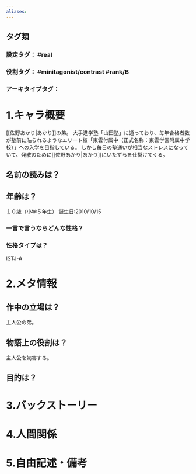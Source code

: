 ```yaml
---
aliases:
---
```

## タグ類
### 設定タグ： #real 
### 役割タグ： #minitagonist/contrast #rank/B
### アーキタイプタグ： 
# 1.キャラ概要 
[[佐野あかり|あかり]]の弟。
大手進学塾「山田塾」に通っており、毎年合格者数が塾前に貼られるようなエリート校「東雲付属中（正式名称：東雲学園附属中学校）」への入学を目指している。
しかし毎日の塾通いが相当なストレスになっていて、発散のために[[佐野あかり|あかり]]にいたずらを仕掛けてくる。
## 名前の読みは？
## 年齢は？
１０歳（小学５年生）
誕生日:2010/10/15
### 一言で言うならどんな性格？
### 性格タイプは？
ISTJ-A
# 2.メタ情報
## 作中の立場は？
主人公の弟。
## 物語上の役割は？
主人公を妨害する。
## 目的は？
# 3.バックストーリー
# 4.人間関係
# 5.自由記述・備考